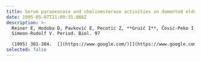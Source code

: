 ```yaml
---
title: Serum paraoxonase and cholinesterase activities in demented eldery patients
date: 1995-05-07T21:09:31.086Z
description: >-
  Reiner E, Hodoba D, Pavković E, Pecotić Z, **Gruić I**, Čović-Peko I,
  Simeon-Rudolf V. Period. Biol. 97

  (1995) 301-304.  [](https://www.google.com/)[](https://www.google.com/)
selected: false
---
```

